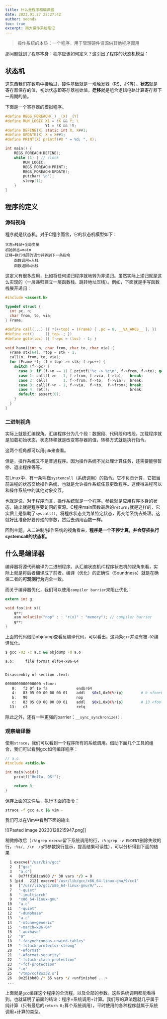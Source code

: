 ```yaml
---
title: 什么是程序和编译器
date: 2023.01.27 22:27:42
author: xeonds
toc: true
excerpt: 南大操作系统笔记
---
```



>操作系统的本质：一个程序，用于管理硬件资源供其他程序调用

那问题就到了程序本身：程序应该如何定义？这引出了程序的状态机模型：

## 状态机

这东西我们在数电中接触过，硬件基础就是一堆触发器（RS、JK等）。**状态**就是寄存器保存的值，初始状态即寄存器初始值，**迁移**就是组合逻辑电路计算寄存器下一周期的值。

下面是一个寄存器的模拟程序。

```c
#define REGS_FOREACH(_) _(X) _(Y) 
#define RUN_LOGIC X1 = !X && Y; \ 
				  Y1 = !X && !Y; 
#define DEFINE(X) static int X, X##1; 
#define UPDATE(X) X = X##1; 
#define PRINT(X) printf(#X " = %d; ", X); 

int main() { 
	REGS_FOREACH(DEFINE); 
	while (1) { // clock 
		RUN_LOGIC; 
		REGS_FOREACH(PRINT); 
		REGS_FOREACH(UPDATE); 
		putchar('\n'); 
		sleep(1); 
	} 
}
```

## 程序的定义

### 源码视角

程序就是状态机。对于C程序而言，它的状态机模型如下：

```
状态=栈帧+全局变量
初始状态=main
迁移=执行栈顶的语句并转到下一条指令
	函数调用=入栈
	函数返回=出栈
```

这定义有很多应用，比如将任何递归程序就地转为非递归。虽然实际上递归就是这么实现的（一层递归建立一层函数栈、跳转地址压栈）。例如，下面就是手写函数栈展开递归：

```c
#include <assert.h>

typedef struct {
  int pc, n;
  char from, to, via;
} Frame;

#define call(...) ({ *(++top) = (Frame) { .pc = 0, __VA_ARGS__ }; })
#define ret()     ({ top--; })
#define goto(loc) ({ f->pc = (loc) - 1; }
  
void hanoi(int n, char from, char to, char via) {
  Frame stk[64], *top = stk - 1;
  call(n, from, to, via);
  for (Frame *f; (f = top) >= stk; f->pc++) {
    switch (f->pc) {
      case 0: if (f->n == 1) { printf("%c -> %c\n", f->from, f->to); goto(4); } break;
      case 1: call(f->n - 1, f->from, f->via, f->to);   break;
      case 2: call(       1, f->from, f->to,  f->via);  break;
      case 3: call(f->n - 1, f->via,  f->to,  f->from); break;
      case 4: ret();                                    break;
      default: assert(0);
    }
  }
}
```

### 二进制视角

实际上就是汇编视角。汇编程序分为几个段：数据段、代码段和栈段。加载程序就是加载初始状态，状态转移就是改变寄存器的值，转移方式就是执行指令。

这两个视角都可以用`gdb`来查看。

但是，操作系统又不是普通程序。因为操作系统不光处理计算任务，还需要能够暂停、退出程序等等。

在Linux中，有一条叫做`systemcall`（系统调用）的指令。它不负责计算，它把当前进程的状态交给操作系统，也就是允许操作系统任意更改程序。这使得进程可以和操作系统中的其他对象交互。

也就是说，对于程序而言，操作系统就是一个程序。参数就是应用程序本身的状态，输出就是程序要访问的资源。C程序main函数最后的`return;`就是这样的，它实质上是借助了`syscall()`，将程序状态变为某特定状态，再交给系统去处理。这就好比准备好要传递的参数，然后去调用函数一样。

回到主题。从二进制/操作系统的视角看来，**程序是一个不停计算，并会穿插执行systemcall的状态机**。

## 什么是编译器

编译器将源代码编译为二进制程序。从汇编状态机/C程序状态机的视角来看，实际上就是将后者翻译成了前者。编译（优化）的正确性（Soundness）就是在确保二者的**可观测行为**完全一致。

而关于编译器优化，我们可以使用`compiler barrier`来阻止优化：

```c
extern int g;

void foo(int x){
	g++;
	asm volatile("nop" : : "r(x)" : "memory"); // compiler barrier
	g++;
}
```

上面的代码借助objdump查看反编译代码，可以看出，这两条`g++`并没有被`-O2`编译优化。

```bash
$ gcc -O2 -c a.c && objdump -d a.o

a.o:     file format elf64-x86-64


Disassembly of section .text:

0000000000000000 <foo>:
   0:   f3 0f 1e fa             endbr64
   4:   83 05 00 00 00 00 01    addl   $0x1,0x0(%rip)        # b <foo+0xb>
   b:   90                      nop
   c:   83 05 00 00 00 00 01    addl   $0x1,0x0(%rip)        # 13 <foo+0x13>
  13:   c3                      retq
```

除此之外，还有一种更强的barrier：`__sync_synchronize();`

### 观察编译器

使用`strace`，我们可以看到一个程序所有的系统调用。借助下面几个工具的组合，我们可以看到gcc如何编译程序：

```c
// a.c
#include <stdio.h>

int main(void){
	printf("Hello, OS!");

	return 0;
}
```

保存上面的文件后，执行下面的指令：

```bash
strace -f gcc a.c |& vim -
```

我们可以在Vim中看到下面的输出

![[Pasted image 20230128215947.png]]

稍微修改后（`:%!grep execve`留下系统调用的行，`:%!grep -v ENOENT`删除失败的行，`:%s/, /\r  /g`将参数换行显示，提高结果可读性），可以分析得到下面的结果

```bash
  1 execve("/usr/bin/gcc"
  2   ["gcc"
  3   "a.c"]
  4   0x7ffd181ca900 /* 30 vars */) = 0
  5 [pid   212] execve("/usr/lib/gcc/x86_64-linux-gnu/9/cc1"
  6   ["/usr/lib/gcc/x86_64-linux-gnu/9/"...
  7   "-quiet"
  8   "-imultiarch"
  9   "x86_64-linux-gnu"
 10   "a.c"
 11   "-quiet"
 12   "-dumpbase"
 13   "a.c"
 14   "-mtune=generic"
 15   "-march=x86-64"
 16   "-auxbase"
 17   "a"
 18   "-fasynchronous-unwind-tables"
 19   "-fstack-protector-strong"
 20   "-Wformat"
 21   "-Wformat-security"
 22   "-fstack-clash-protection"
 23   "-fcf-protection"
 24   "-o"
 25   "/tmp/ccf8oz38.s"]
 26   0x251bbd0 /* 35 vars */ <unfinished ...>
 ...
```

上面就是`gcc`编译这个程序的全流程，以及全部的参数。这些系统调用都能看得到。也就证明了前面的结论：程序=系统调用+计算。我们写的算法题就几乎属于纯计算（只有最后的`return 0;`算个系统调用），平时使用的各种程序就属于系统调用+计算的类型。